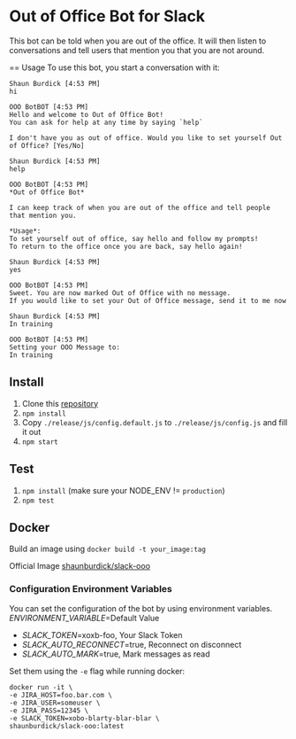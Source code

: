 Out of Office Bot for Slack
===========================

This bot can be told when you are out of the office. It will then listen to conversations and tell users that mention you that you are not around.

== Usage
To use this bot, you start a conversation with it:
```
Shaun Burdick [4:53 PM]
hi

OOO BotBOT [4:53 PM]
Hello and welcome to Out of Office Bot!
You can ask for help at any time by saying `help`

I don't have you as out of office. Would you like to set yourself Out of Office? [Yes/No]

Shaun Burdick [4:53 PM]
help

OOO BotBOT [4:53 PM]
*Out of Office Bot*

I can keep track of when you are out of the office and tell people that mention you.

*Usage*:
To set yourself out of office, say hello and follow my prompts!
To return to the office once you are back, say hello again!

Shaun Burdick [4:53 PM]
yes

OOO BotBOT [4:53 PM]
Sweet. You are now marked Out of Office with no message.
If you would like to set your Out of Office message, send it to me now

Shaun Burdick [4:53 PM]
In training

OOO BotBOT [4:53 PM]
Setting your OOO Message to:
In training
```

## Install
1. Clone this [repository](https://github.com/shaunburdick/slack-ooo.git)
2. `npm install`
3. Copy `./release/js/config.default.js` to `./release/js/config.js` and fill it out
4. `npm start`

## Test
1. `npm install` (make sure your NODE_ENV != `production`)
2. `npm test`

## Docker

Build an image using `docker build -t your_image:tag`

Official Image [shaunburdick/slack-ooo](https://registry.hub.docker.com/u/shaunburdick/slack-ooo/)

### Configuration Environment Variables
You can set the configuration of the bot by using environment variables.
*ENVIRONMENT_VARIABLE*=Default Value

- *SLACK_TOKEN*=xoxb-foo, Your Slack Token
- *SLACK_AUTO_RECONNECT*=true, Reconnect on disconnect
- *SLACK_AUTO_MARK*=true, Mark messages as read

Set them using the `-e` flag while running docker:

```
docker run -it \
-e JIRA_HOST=foo.bar.com \
-e JIRA_USER=someuser \
-e JIRA_PASS=12345 \
-e SLACK_TOKEN=xobo-blarty-blar-blar \
shaunburdick/slack-ooo:latest
```